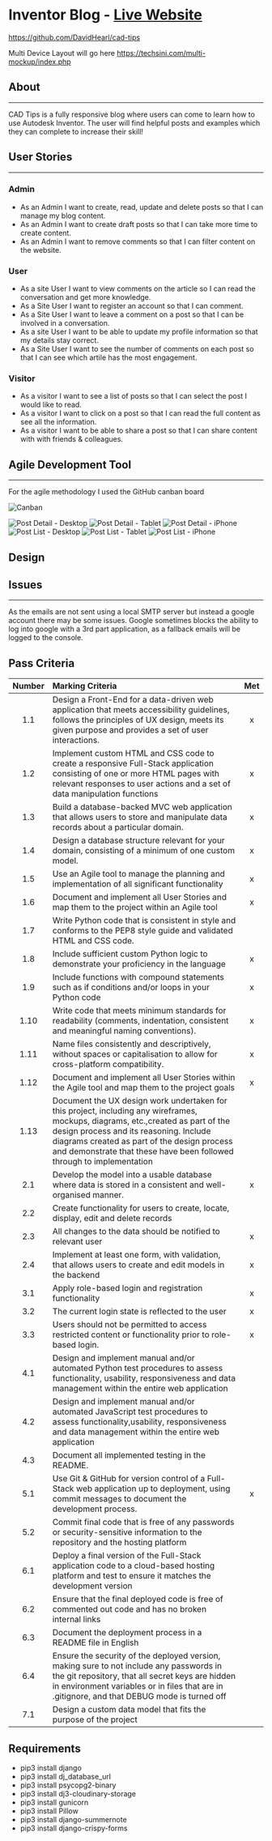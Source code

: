 # Inventor Blog - [Live Website](https://cad-tips.herokuapp.com/)

https://github.com/DavidHearl/cad-tips

Multi Device Layout will go here
https://techsini.com/multi-mockup/index.php

## About
---

CAD Tips is a fully responsive blog where users can come to learn how to use Autodesk Inventor.
The user will find helpful posts and examples which they can complete to increase their skill!

## User Stories
---

### Admin

- As an Admin I want to create, read, update and delete posts so that I can manage my blog content.
- As an Admin I want to create draft posts so that I can take more time to create content.
- As an Admin I want to remove comments so that I can filter content on the website.

### User

- As a site User I want to view comments on the article so I can read the conversation and get more knowledge.
- As a Site User I want to register an account so that I can comment.
- As a Site User I want to leave a comment on a post so that I can be involved in a conversation.
- As a site User I want to be able to update my profile information so that my details stay correct.
- As a Site User I want to see the number of comments on each post so that I can see which artile has the most engagement.

### Visitor

- As a visitor I want to see a list of posts so that I can select the post I would like to read.
- As a visitor I want to click on a post so that I can read the full content as see all the information.
- As a visitor I want to be able to share a post so that I can share content with with friends & colleagues.

## Agile Development Tool
---

For the agile methodology I used the GitHub canban board 

![Canban](./media/Readme/Canban%20Board.PNG)


![Post Detail - Desktop](./media/Readme/Post%20Detail%20-%20Desktop.png)
![Post Detail - Tablet](./media/Readme/Post%20List%20-%20Tablet.png)
![Post Detail - iPhone](./media/Readme/Post%20Detail%20-%20iPhone.png)
![Post List - Desktop](./media/Readme/Post%20List%20-%20Desktop.png)
![Post List - Tablet](./media/Readme/Post%20List%20-%20Tablet.png)
![Post List - iPhone](./media/Readme/Post%20List%20-%20iPhone.png)

## Design



## Issues
---

As the emails are not sent using a local SMTP server but instead a google account there may be some issues. 
Google sometimes blocks the ability to log into google with a 3rd part application, as a fallback emails will be logged to the console.

## Pass Criteria

| Number | Marking Criteria | Met |
|:-:|:----------|:---:|
|1.1|Design a Front-End for a data-driven web application that meets accessibility guidelines, follows the principles of UX design, meets its given purpose and provides a set of user interactions.|x|
|1.2|Implement custom HTML and CSS code to create a responsive Full-Stack application consisting of one or more HTML pages with relevant responses to user actions and a set of data manipulation functions|x|
|1.3|Build a database-backed MVC web application that allows users to store and manipulate data records about a particular domain.|x|
|1.4|Design a database structure relevant for your domain, consisting of a minimum of one custom model.|x|
|1.5|Use an Agile tool to manage the planning and implementation of all significant functionality|x|
|1.6|Document and implement all User Stories and map them to the project within an Agile tool|x|
|1.7|Write Python code that is consistent in style and conforms to the PEP8 style guide and validated HTML and CSS code.||
|1.8|Include sufficient custom Python logic to demonstrate your proficiency in the language|x|
|1.9|Include functions with compound statements such as if conditions and/or loops in your Python code|x|
|1.10|Write code that meets minimum standards for readability (comments, indentation, consistent and meaningful naming conventions).|x|
|1.11|Name files consistently and descriptively, without spaces or capitalisation to allow for cross-platform compatibility.|x|
|1.12|Document and implement all User Stories within the Agile tool and map them to the project goals|x|
|1.13|Document the UX design work undertaken for this project, including any wireframes, mockups, diagrams, etc.,created as part of the design process and its reasoning. Include diagrams created as part of the design process and demonstrate that these have been followed through to implementation||
|2.1|Develop the model into a usable database where data is stored in a consistent and well-organised manner.|x|
|2.2|Create functionality for users to create, locate, display, edit and delete records||
|2.3|All changes to the data should be notified to relevant user|x|
|2.4|Implement at least one form, with validation, that allows users to create and edit models in the backend|x|
|3.1|Apply role-based login and registration functionality|x|
|3.2|The current login state is reflected to the user|x|
|3.3|Users should not be permitted to access restricted content or functionality prior to role-based login.|x|
|4.1|Design and implement manual and/or automated Python test procedures to assess functionality, usability, responsiveness and data management within the entire web application||
|4.2|Design and implement manual and/or automated JavaScript test procedures to assess functionality,usability, responsiveness and data management within the entire web application||
|4.3|Document all implemented testing in the README.||
|5.1|Use Git & GitHub for version control of a Full-Stack web application up to deployment, using commit messages to document the development process.|x|
|5.2|Commit final code that is free of any passwords or security-sensitive information to the repository and the hosting platform||
|6.1|Deploy a final version of the Full-Stack application code to a cloud-based hosting platform and test to ensure it matches the development version||
|6.2|Ensure that the final deployed code is free of commented out code and has no broken internal links||
|6.3|Document the deployment process in a README file in English||
|6.4|Ensure the security of the deployed version, making sure to not include any passwords in the git repository, that all secret keys are hidden in environment variables or in files that are in .gitignore, and that DEBUG mode is turned off||
|7.1|Design a custom data model that fits the purpose of the project||


## Requirements

- pip3 install django
- pip3 install dj_database_url
- pip3 install psycopg2-binary
- pip3 install dj3-cloudinary-storage
- pip3 install gunicorn
- pip3 install Pillow
- pip3 install django-summernote
- pip3 install django-crispy-forms